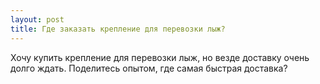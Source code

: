 ```yaml
---
layout: post 
title: Где заказать крепление для перевозки лыж? 
--- 
```

Хочу купить крепление для перевозки лыж, но везде доставку очень долго ждать. Поделитесь опытом, где самая быстрая доставка?